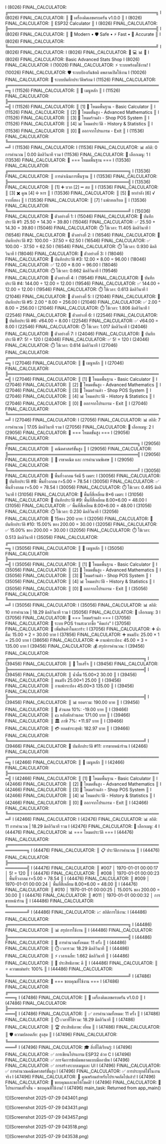 I (8026) FINAL_CALCULATOR: ╔════════════════════════════════════════════════╗
I (8026) FINAL_CALCULATOR: ║          🧮 เครื่องคิดเลขครบครัน v1.0.0        ║
I (8026) FINAL_CALCULATOR: ║                ESP32 Calculator               ║
I (8026) FINAL_CALCULATOR: ╠════════════════════════════════════════════════╣
I (8026) FINAL_CALCULATOR: ║  📱 Modern • 🛡️ Safe • ⚡ Fast • 🎯 Accurate  ║
I (8026) FINAL_CALCULATOR: ╚════════════════════════════════════════════════╝
I (8026) FINAL_CALCULATOR:
I (8026) FINAL_CALCULATOR:     🧮    💻    📊    🏪
I (8026) FINAL_CALCULATOR:    Basic Advanced Stats Shop
I (8026) FINAL_CALCULATOR: 
I (10026) FINAL_CALCULATOR: ⚡ ระบบพร้อมใช้งาน!
I (10026) FINAL_CALCULATOR: 🛡️ ระบบป้องกันข้อผิ ดพลาดเปิดใช้งาน
I (10026) FINAL_CALCULATOR: 💾 ระบบบันทึกประวัติพร้อม
I (11526) FINAL_CALCULATOR: 
╔══════════════════════════════════════════════════╗
I (11526) FINAL_CALCULATOR: ║                   🧮 เมนูหลัก                   ║
I (11526) FINAL_CALCULATOR: ╠══════════════════════════════════════════════════╣
I (11526) FINAL_CALCULATOR: ║ [1] 🔢 โหมดพื้นฐาน - Basic Calculator         ║
I (11526) FINAL_CALCULATOR: ║ [2] 🔬 โหมดขั้นสูง - Advanced Mathematics     ║
I (11526) FINAL_CALCULATOR: ║ [3] 🏪 โหมดร้านค้า - Shop POS System          ║
I (11526) FINAL_CALCULATOR: ║ [4] 📊 โหมดประวัติ - History & Statistics     ║
I (11536) FINAL_CALCULATOR: ║ [0] 🚪 ออกจากโปรแกรม - Exit                  ║
I (11536) FINAL_CALCULATOR: ╚══════════════════════════════════════════════════╝
I (11536) FINAL_CALCULATOR:
I (11536) FINAL_CALCULATOR: 📊 สถิติ: 0 การคำนวณ | 0.00 มิลลิวินาที รวม
I (11536) FINAL_CALCULATOR: 🎯 เลือกเมนู: 1
I (13536) FINAL_CALCULATOR: 
🔢 === โหมดพื้นฐาน ===
I (13536) FINAL_CALCULATOR: ╔═══════════════════════════════════════╗
I (13536) FINAL_CALCULATOR: ║         การดำเนินการพื้นฐาน         ║
I (13536) FINAL_CALCULATOR: ╠═══════════════════════════════════════╣
I (13536) FINAL_CALCULATOR: ║ [1] ➕ บวก     [2] ➖ ลบ            ║
I (13536) FINAL_CALCULATOR: ║ [3] ✖️ คูณ      [4] ➗ หาร           ║
I (13536) FINAL_CALCULATOR: ║ [5] 🔢 ยกกำลัง [6] √ รากที่สอง      ║
I (13536) FINAL_CALCULATOR: ║ [7] ! แฟกทอเรียล                    ║
I (13536) FINAL_CALCULATOR: ╚═══════════════════════════════════════╝
I (15036) FINAL_CALCULATOR: 
🎯 ตัวอย่างที่ 1:
I (15046) FINAL_CALCULATOR: 💾 บันทึกประวัติ #1: 25.50 + 14.30 = 39.80
I (15046) FINAL_CALCULATOR: ✅ 25.50 + 14.30 = 39.80
I (15046) FINAL_CALCULATOR: ⏱️ ใช้เวลา: 11.405 มิลลิวินาที
I (16546) FINAL_CALCULATOR: 
🎯 ตัวอย่างที่ 2:
I (16546) FINAL_CALCULATOR: 💾 บันทึกประวัติ #2: 100.00 - 37.50 = 62.50
I (16546) FINAL_CALCULATOR: ✅ 100.00 - 37.50 = 62.50
I (16546) FINAL_CALCULATOR: ⏱️ ใช้เวลา: 0.930 มิลลิวินาที
I (18046) FINAL_CALCULATOR: 
🎯 ตัวอย่างที่ 3:
I (18046) FINAL_CALCULATOR: 💾 บันทึกประวัติ #3: 12.00 × 8.00 = 96.00
I (18046) FINAL_CALCULATOR: ✅ 12.00 × 8.00 = 96.00
I (18046) FINAL_CALCULATOR: ⏱️ ใช้เวลา: 0.662 มิลลิวินาที
I (19546) FINAL_CALCULATOR: 
🎯 ตัวอย่างที่ 4:
I (19546) FINAL_CALCULATOR: 💾 บันทึกประวัติ #4: 144.00 ÷ 12.00 = 12.00
I (19546) FINAL_CALCULATOR: ✅ 144.00 ÷ 12.00 = 12.00
I (19546) FINAL_CALCULATOR: ⏱️ ใช้เวลา: 0.613 มิลลิวินาที
I (21046) FINAL_CALCULATOR: 
🎯 ตัวอย่างที่ 5:
I (21046) FINAL_CALCULATOR: 💾 บันทึกประวัติ #5: 2.00 ^ 8.00 = 256.00
I (21046) FINAL_CALCULATOR: ✅ 2.00 ^ 8.00 = 256.00
I (21046) FINAL_CALCULATOR: ⏱️ ใช้เวลา: 1.806 มิลลิวินาที
I (22546) FINAL_CALCULATOR: 
🎯 ตัวอย่างที่ 6:
I (22546) FINAL_CALCULATOR: 💾 บันทึกประวัติ #6: √64.00 = 8.00
I (22546) FINAL_CALCULATOR: ✅ √64.00 = 8.00
I (22546) FINAL_CALCULATOR: ⏱️ ใช้เวลา: 1.017 มิลลิวินาที
I (24046) FINAL_CALCULATOR: 
🎯 ตัวอย่างที่ 7:
I (24046) FINAL_CALCULATOR: 💾 บันทึกประวัติ #7: 5! = 120
I (24046) FINAL_CALCULATOR: ✅ 5! = 120
I (24046) FINAL_CALCULATOR: ⏱️ ใช้เวลา: 0.614 มิลลิวินาที
I (27046) FINAL_CALCULATOR: 
╔══════════════════════════════════════════════════╗
I (27046) FINAL_CALCULATOR: ║                   🧮 เมนูหลัก                   ║
I (27046) FINAL_CALCULATOR: ╠══════════════════════════════════════════════════╣
I (27046) FINAL_CALCULATOR: ║ [1] 🔢 โหมดพื้นฐาน - Basic Calculator         ║
I (27046) FINAL_CALCULATOR: ║ [2] 🔬 โหมดขั้นสูง - Advanced Mathematics     ║
I (27046) FINAL_CALCULATOR: ║ [3] 🏪 โหมดร้านค้า - Shop POS System          ║
I (27046) FINAL_CALCULATOR: ║ [4] 📊 โหมดประวัติ - History & Statistics     ║
I (27046) FINAL_CALCULATOR: ║ [0] 🚪 ออกจากโปรแกรม - Exit                  ║
I (27046) FINAL_CALCULATOR: ╚══════════════════════════════════════════════════╝
I (27046) FINAL_CALCULATOR:
I (27056) FINAL_CALCULATOR: 📊 สถิติ: 7 การคำนวณ | 17.05 มิลลิวินาที รวม
I (27056) FINAL_CALCULATOR: 🎯 เลือกเมนู: 2
I (29056) FINAL_CALCULATOR: 
🔬 === โหมดขั้นสูง ===
I (29056) FINAL_CALCULATOR: ╔══════════════════════════════════════════╗
I (29056) FINAL_CALCULATOR: ║            คณิตศาสตร์ขั้นสูง           ║
I (29056) FINAL_CALCULATOR: ╠══════════════════════════════════════════╣
I (29056) FINAL_CALCULATOR: ║ 📐 เรขาคณิต และ การคำนวณพิเศษ         ║
I (29056) FINAL_CALCULATOR: ╚══════════════════════════════════════════╝
I (30056) FINAL_CALCULATOR: 
🎯 พื้นที่วงกลม รัศมี 5 เมตร:
I (30056) FINAL_CALCULATOR: 💾 บันทึกประวัติ #8: พื้นที่วงกลม r=5.00 = 78.54
I (30056) FINAL_CALCULATOR: ✅ พื้นที่วงกลม r=5.00 = 78.54
I (30056) FINAL_CALCULATOR: ⏱️ ใช้เวลา: 0.495 มิลลิวินาที
I (31056) FINAL_CALCULATOR: 
🎯 พื้นที่สี่เหลี่ยม 8×6 เมตร:
I (31056) FINAL_CALCULATOR: 💾 บันทึกประวัติ #9: พื้นที่สี่เหลี่ยม 8.00×6.00 = 48.00
I (31056) FINAL_CALCULATOR: ✅ พื้นที่สี่เหลี่ยม 8.00×6.00 = 48.00
I (31056) FINAL_CALCULATOR: ⏱️ ใช้เวลา: 0.230 มิลลิวินาที
I (32056) FINAL_CALCULATOR: 
🎯 15ของ 200 บาท:
I (32056) FINAL_CALCULATOR: 💾 บันทึกประวัติ #10: 15.00% ของ 200.00 = 30.00
I (32056) FINAL_CALCULATOR: ✅ 15.00% ของ 200.00 = 30.00
I (32056) FINAL_CALCULATOR: ⏱️ ใช้เวลา: 0.513 มิลลิวินาที
I (35056) FINAL_CALCULATOR: 
╔══════════════════════════════════════════════════╗
I (35056) FINAL_CALCULATOR: ║                   🧮 เมนูหลัก                   ║
I (35056) FINAL_CALCULATOR: ╠══════════════════════════════════════════════════╣
I (35056) FINAL_CALCULATOR: ║ [1] 🔢 โหมดพื้นฐาน - Basic Calculator         ║
I (35056) FINAL_CALCULATOR: ║ [2] 🔬 โหมดขั้นสูง - Advanced Mathematics     ║
I (35056) FINAL_CALCULATOR: ║ [3] 🏪 โหมดร้านค้า - Shop POS System          ║
I (35056) FINAL_CALCULATOR: ║ [4] 📊 โหมดประวัติ - History & Statistics     ║
I (35056) FINAL_CALCULATOR: ║ [0] 🚪 ออกจากโปรแกรม - Exit                  ║
I (35056) FINAL_CALCULATOR: ╚══════════════════════════════════════════════════╝
I (35056) FINAL_CALCULATOR:
I (35056) FINAL_CALCULATOR: 📊 สถิติ: 10 การคำนวณ | 18.29 มิลลิวินาที รวม
I (35056) FINAL_CALCULATOR: 🎯 เลือกเมนู: 3
I (37056) FINAL_CALCULATOR: 
🏪 === โหมดร้านค้า ===
I (37056) FINAL_CALCULATOR: 🛒 ระบบ POS ร้านสะดวกซื้อ "คิดเก่ง"
I (37056) FINAL_CALCULATOR:
🛒 เพิ่มสินค้าในตะกร้า:
I (37056) FINAL_CALCULATOR: ➕ น้ำดื่ม: 15.00 × 2 = 30.00 บาท
I (37856) FINAL_CALCULATOR: ➕ ขนมปัง: 25.00 × 1 = 25.00 บาท
I (38656) FINAL_CALCULATOR: ➕ กาแฟกระป๋อง: 45.00 × 3 = 135.00 บาท
I (39456) FINAL_CALCULATOR: 
💰 สรุปการคำนวณ:
I (39456) FINAL_CALCULATOR: ╔════════════════════════════════════════════╗
I (39456) FINAL_CALCULATOR: ║              🧾 ใบเสร็จ                  ║
I (39456) FINAL_CALCULATOR: ╠════════════════════════════════════════════╣
I (39456) FINAL_CALCULATOR: ║ น้ำดื่ม  15.00×2  30.00 ║
I (39456) FINAL_CALCULATOR: ║ ขนมปัง  25.00×1  25.00 ║
I (39456) FINAL_CALCULATOR: ║ กาแฟกระป๋อง  45.00×3  135.00 ║
I (39456) FINAL_CALCULATOR: ╠════════════════════════════════════════════╣
I (39456) FINAL_CALCULATOR: ║ 📊 ยอดรวม:                    190.00 บาท ║
I (39456) FINAL_CALCULATOR: ║ 🎫 ส่วนลด 10%:               -19.00 บาท ║
I (39466) FINAL_CALCULATOR: ║ 💵 หลังหักส่วนลด:             171.00 บาท ║
I (39466) FINAL_CALCULATOR: ║ 🏛️ ภาษี 7%:                 +11.97 บาท ║
I (39466) FINAL_CALCULATOR: ║ 💳 ยอดชำระสุทธิ:              182.97 บาท ║
I (39466) FINAL_CALCULATOR: ╚════════════════════════════════════════════╝
I (39466) FINAL_CALCULATOR: 💾 บันทึกประวัติ #11: การขายหน้าร้าน
I (42466) FINAL_CALCULATOR: 
╔══════════════════════════════════════════════════╗
I (42466) FINAL_CALCULATOR: ║                   🧮 เมนูหลัก                   ║
I (42466) FINAL_CALCULATOR: ╠══════════════════════════════════════════════════╣
I (42466) FINAL_CALCULATOR: ║ [1] 🔢 โหมดพื้นฐาน - Basic Calculator         ║
I (42466) FINAL_CALCULATOR: ║ [2] 🔬 โหมดขั้นสูง - Advanced Mathematics     ║
I (42466) FINAL_CALCULATOR: ║ [3] 🏪 โหมดร้านค้า - Shop POS System          ║
I (42466) FINAL_CALCULATOR: ║ [4] 📊 โหมดประวัติ - History & Statistics     ║
I (42466) FINAL_CALCULATOR: ║ [0] 🚪 ออกจากโปรแกรม - Exit                  ║
I (42466) FINAL_CALCULATOR: ╚══════════════════════════════════════════════════╝
I (42466) FINAL_CALCULATOR:
I (42476) FINAL_CALCULATOR: 📊 สถิติ: 11 การคำนวณ | 18.29 มิลลิวินาที รวม
I (42476) FINAL_CALCULATOR: 🎯 เลือกเมนู: 4
I (44476) FINAL_CALCULATOR: 
📊 === โหมดประวัติ ===
I (44476) FINAL_CALCULATOR: ╔════════════════════════════════════════════════════════╗
I (44476) FINAL_CALCULATOR: ║                    📋 ประวัติการคำนวณ                  ║
I (44476) FINAL_CALCULATOR: ╠════════════════════════════════════════════════════════╣
I (44476) FINAL_CALCULATOR: ║ #007 │ 1970-01-01 00:00:17 │ 5! = 120 ║
I (44476) FINAL_CALCULATOR: ║ #008 │ 1970-01-01 00:00:23 │ พื้นที่วงกลม r=5.00 = 78.54 ║
I (44476) FINAL_CALCULATOR: ║ #009 │ 1970-01-01 00:00:24 │ พื้นที่สี่เหลี่ยม 8.00×6.00 = 48.00 ║
I (44476) FINAL_CALCULATOR: ║ #010 │ 1970-01-01 00:00:25 │ 15.00% ของ 200.00 = 30.00 ║
I (44476) FINAL_CALCULATOR: ║ #011 │ 1970-01-01 00:00:32 │ การขายหน้าร้าน ║
I (44486) FINAL_CALCULATOR: ╚════════════════════════════════════════════════════════╝
I (44486) FINAL_CALCULATOR:
📈 สถิติการใช้งาน:
I (44486) FINAL_CALCULATOR: ╔═══════════════════════════════════════╗
I (44486) FINAL_CALCULATOR: ║          📊 สรุปการใช้งาน           ║
I (44486) FINAL_CALCULATOR: ╠═══════════════════════════════════════╣
I (44486) FINAL_CALCULATOR: ║ 🔢 การคำนวณทั้งหมด: 11 ครั้ง       ║
I (44486) FINAL_CALCULATOR: ║ ⏱️ เวลารวม: 18.29 มิลลิวินาที       ║
I (44486) FINAL_CALCULATOR: ║ ⚡ เวลาเฉลี่ย: 1.662 มิลลิวินาที     ║
I (44486) FINAL_CALCULATOR: ║ 🚀 ประสิทธิภาพ: ดี                ║
I (44486) FINAL_CALCULATOR: ║ ⭐ ความแม่นยำ: 100%               ║
I (44486) FINAL_CALCULATOR: ╚═══════════════════════════════════════╝
I (47486) FINAL_CALCULATOR:
🎉 === ขอบคุณที่ใช้งาน ===
I (47486) FINAL_CALCULATOR: ╔════════════════════════════════════════════════════╗
I (47486) FINAL_CALCULATOR: ║           🧮 เครื่องคิดเลขครบครัน v1.0.0           ║
I (47486) FINAL_CALCULATOR: ╠════════════════════════════════════════════════════╣
I (47486) FINAL_CALCULATOR: ║ ✅ การคำนวณทั้งหมด: 11 ครั้ง                     ║
I (47486) FINAL_CALCULATOR: ║ ⏱️ เวลาที่ใช้รวม: 18.29 มิลลิวินาที                ║
I (47486) FINAL_CALCULATOR: ║ 🏆 ประสิทธิภาพ: เยี่ยม                           ║
I (47486) FINAL_CALCULATOR: ║ 🛡️ ความปลอดภัย: สูงสุด                          ║
I (47496) FINAL_CALCULATOR: ╚════════════════════════════════════════════════════╝
I (47496) FINAL_CALCULATOR:
🎓 สิ่งที่ได้เรียนรู้:
I (47496) FINAL_CALCULATOR: ✅ การเขียนโปรแกรม ESP32 ด้วย C
I (47496) FINAL_CALCULATOR: ✅ การจัดการข้อผิดพลาดแบบมืออาชีพ
I (47496) FINAL_CALCULATOR: ✅ การสร้างระบบเมนูและ UI
I (47496) FINAL_CALCULATOR: ✅ การคำนวณคณิตศาสตร์ขั้นสูง
I (47496) FINAL_CALCULATOR: ✅ การประยุกต์ใช้ในงานจริง
I (47496) FINAL_CALCULATOR:
🚀 คุณพร้อมสำหรับโปรเจคถัดไปแล้ว!
I (47496) FINAL_CALCULATOR: 💝 ขอบคุณและขอให้โชคดี!
I (47496) FINAL_CALCULATOR:
🎯 โปรแกรมเสร็จสิ้น - ขอบคุณที่ใช้งาน!
I (47496) main_task: Returned from app_main()

![](Screenshot 2025-07-29 043401.png)

![](Screenshot 2025-07-29 043431.png)

![](Screenshot 2025-07-29 043457.png)

![](Screenshot 2025-07-29 043518.png)

![](Screenshot 2025-07-29 043538.png)

